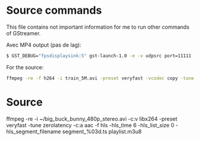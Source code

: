 # Source commands

This file contains not important information for me to run other commands of GStreamer.

Avec MP4 output (pas de lag):

```bash
$ GST_DEBUG="fpsdisplaysink:5" gst-launch-1.0 -e -v udpsrc port=11111 ! application/x-rtp,payload=96,media="video",encoding-name="H264",clock-rate="90000" ! rtpjitterbuffer drop-on-latency=true latency=1 ! rtph264depay ! tee name=t t. ! queue ! h264parse ! mp4mux ! filesink location=out.mp4 t. ! queue ! h264parse ! fpsdisplaysink video-sink=fakesink sync=true text-overlay=false
```

For the source:
```bash
ffmpeg -re -f h264 -i train_5M.avi -preset veryfast -vcodec copy -tune zerolatency -f rtp "rtp://127.0.0.1:11111?pkt_size=1100"
```

# Source

ffmpeg -re -i ~/big_buck_bunny_480p_stereo.avi -c:v libx264 -preset veryfast -tune zerolatency -c:a aac -f hls -hls_time 6 -hls_list_size 0 -hls_segment_filename segment_%03d.ts playlist.m3u8